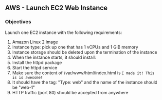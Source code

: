 ## AWS - Launch EC2 Web Instance

### Objectives

Launch one EC2 instance with the following requirements:

1. Amazon Linux 2 image
2. Instance type: pick up one that has 1 vCPUs and 1 GiB memory
3. Instance storage should be deleted upon the termination of the instance
4. When the instance starts, it should install:
  1. Install the httpd package
  2. Start the httpd service
  3. Make sure the content of /var/www/html/index.html is `I made it! This is is awesome!`
5. It should have the tag: "Type: web" and the name of the instance should be "web-1"
6. HTTP traffic (port 80) should be accepted from anywhere

